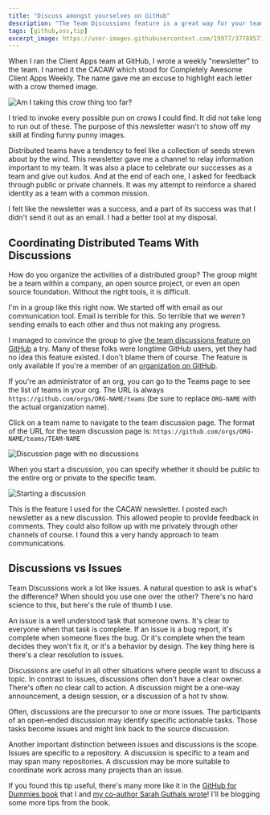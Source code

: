 ```yaml
---
title: "Discuss amongst yourselves on GitHub"
description: "The Team Discussions feature is a great way for your team to have open ended discussions on GitHub without having to leave GitHub."
tags: [github,oss,tip]
excerpt_image: https://user-images.githubusercontent.com/19977/37788571-fa91d55e-2dbe-11e8-961d-f8f13ad65b2e.jpg
---
```


When I ran the Client Apps team at GitHub, I wrote a weekly "newsletter" to the team. I named it the CACAW which stood for Completely Awesome Client Apps Weekly. The name gave me an excuse to highlight each letter with a crow themed image.

![Am I taking this crow thing too far?](https://user-images.githubusercontent.com/19977/37788571-fa91d55e-2dbe-11e8-961d-f8f13ad65b2e.jpg)

I tried to invoke every possible pun on crows I could find. It did not take long to run out of these. The purpose of this newsletter wasn't to show off my skill at finding funny punny images.

Distributed teams have a tendency to feel like a collection of seeds strewn about by the wind. This newsletter gave me a channel to relay information important to my team. It was also a place to celebrate our successes as a team and give out kudos. And at the end of each one, I asked for feedback through public or private channels. It was my attempt to reinforce a shared identity as a team with a common mission.

I felt like the newsletter was a success, and a part of its success was that I didn't send it out as an email. I had a better tool at my disposal.

## Coordinating Distributed Teams With Discussions

How do you organize the activities of a distributed group? The group might be a team within a company, an open source project, or even an open source foundation. Without the right tools, it is difficult.

I'm in a group like this right now. We started off with email as our communication tool. Email is terrible for this. So terrible that we _weren't_ sending emails to each other and thus not making any progress.

I managed to convince the group to give [the team discussions feature on GitHub](https://help.github.com/en/articles/about-team-discussions) a try. Many of these folks were longtime GitHub users, yet they had no idea this feature existed. I don't blame them of course. The feature is only available if you're a member of an [organization on GitHub](https://help.github.com/en/articles/about-organizations).

If you're an administrator of an org, you can go to the Teams page to see the list of teams in your org. The URL is always `https://github.com/orgs/ORG-NAME/teams` (be sure to replace `ORG-NAME` with the actual organization name).

Click on a team name to navigate to the team discussion page. The format of the URL for the team discussion page is: `https://github.com/orgs/ORG-NAME/teams/TEAM-NAME`

![Discussion page with no discussions](https://user-images.githubusercontent.com/19977/58995077-99bb7c00-87a7-11e9-85b6-4a57270e1c95.png)

When you start a discussion, you can specify whether it should be public to the entire org or private to the specific team.

![Starting a discussion](https://user-images.githubusercontent.com/19977/58995127-cb344780-87a7-11e9-9c0a-cd242bc2f81e.png)

This is the feature I used for the CACAW newsletter. I posted each newsletter as a new discussion. This allowed people to provide feedback in comments. They could also follow up with me privately through other channels of course. I found this a very handy approach to team communications.

## Discussions vs Issues

Team Discussions work a lot like issues. A natural question to ask is what's the difference? When should you use one over the other? There's no hard science to this, but here's the rule of thumb I use.

An issue is a well understood task that someone owns. It's clear to everyone when that task is complete. If an issue is a bug report, it's complete when someone fixes the bug. Or it's complete when the team decides they won't fix it, or it's a behavior by design. The key thing here is there's a clear resolution to issues.

Discussions are useful in all other situations where people want to discuss a topic. In contrast to issues, discussions often don't have a clear owner. There's often no clear call to action. A discussion might  be a one-way announcement, a design session, or a discussion of a hot tv show.

Often, discussions are the precursor to one or more issues. The participants of an open-ended discussion may identify specific actionable tasks. Those tasks become issues and might link back to the source discussion.

Another important distinction between issues and discussions is the scope. Issues are specific to a repository. A discussion is specific to a team and may span many repositories. A discussion may be more suitable to coordinate work across many projects than an issue.

If you found this tip useful, there's many more like it in the [GitHub for Dummies book](https://amzn.to/2Qr31t1) that I and [my co-author Sarah Guthals wrote](https://haacked.com/archive/2019/05/30/github-for-dummies/)! I'll be blogging some more tips from the book.
